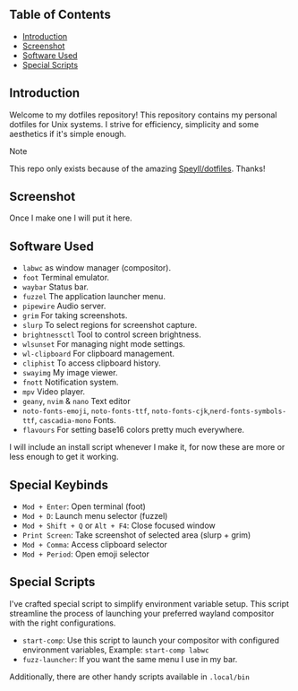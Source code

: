## Table of Contents
- [Introduction](#introduction)
- [Screenshot](#screenshot)
- [Software Used](#software-used)
- [Special Scripts](#special-scripts)

## Introduction

Welcome to my dotfiles repository! This repository contains my personal dotfiles for Unix systems. I strive for efficiency, simplicity and some aesthetics if it's simple enough.

> [!NOTE]  
> This repo only exists because of the amazing [Speyll/dotfiles](https://github.com/Speyll/dotfiles). Thanks!

## Screenshot

Once I make one I will put it here.

## Software Used

  - `labwc` as window manager (compositor).
  - `foot` Terminal emulator.
  - `waybar` Status bar.
  - `fuzzel` The application launcher menu.
  - `pipewire` Audio server.
  - `grim` For taking screenshots.
  - `slurp` To select regions for screenshot capture.
  - `brightnessctl` Tool to control screen brightness.
  - `wlsunset` For managing night mode settings.
  - `wl-clipboard` For clipboard management.
  - `cliphist` To access clipboard history.
  - `swayimg` My image viewer.
  - `fnott` Notification system.
  - `mpv` Video player.
  - `geany`, `nvim` & `nano` Text editor
  - `noto-fonts-emoji`, `noto-fonts-ttf`, `noto-fonts-cjk`,`nerd-fonts-symbols-ttf`, `cascadia-mono` Fonts.
  - `flavours` For setting base16 colors pretty much everywhere.

I will include an install script whenever I make it, for now these are more or less enough to get it working.

## Special Keybinds

- `Mod + Enter`: Open terminal (foot)
- `Mod + D`: Launch menu selector (fuzzel)
- `Mod + Shift + Q` or `Alt + F4`: Close focused window
- `Print Screen`: Take screenshot of selected area (slurp + grim)
- `Mod + Comma`: Access clipboard selector
- `Mod + Period`: Open emoji selector

## Special Scripts

I've crafted special script to simplify environment variable setup. This script streamline the process of launching your preferred wayland compositor with the right configurations.

- `start-comp`: Use this script to launch your compositor with configured environment variables, Example: `start-comp labwc`
- `fuzz-launcher`: If you want the same menu I use in my bar.

Additionally, there are other handy scripts available in `.local/bin`
